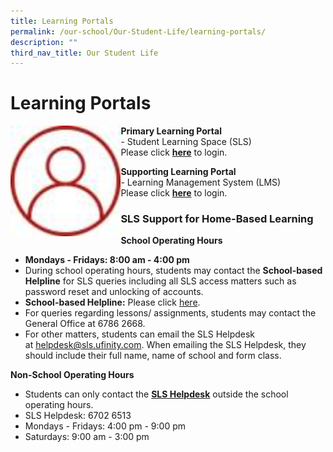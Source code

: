 ```yaml
---
title: Learning Portals
permalink: /our-school/Our-Student-Life/learning-portals/
description: ""
third_nav_title: Our Student Life
---
```

# Learning Portals
<img src="/images/Our%20Student%20Life/tn_icon_login_.jpg"
     style="width:35%;float:left">
		 
**Primary Learning Portal**   
\- Student Learning Space (SLS)   
Please click <a href="https://vle.learning.moe.edu.sg/login" target="_blank"><b>here</b></a> to login.

**Supporting Learning Portal**   
\- Learning Management System (LMS)   
Please click <a href="https://lms.asknlearn.com/DUNMAN_SS/login.aspx" target="_blank"><b>here</b></a> to login.

### SLS Support for Home-Based Learning

**School Operating Hours**

*   **Mondays - Fridays: 8:00 am - 4:00 pm**
*   During school operating hours, students may contact the **School-based Helpline** for SLS queries including all SLS access matters such as password reset and unlocking of accounts.
*   **School-based Helpline:** Please click <a href="https://form.gov.sg/#!/5e3b9317ae17b00011e6b7ff" target="_blank">here</a>.
*   For queries regarding lessons/ assignments, students may contact the General Office at 6786 2668.
*   For other matters, students can email the SLS Helpdesk at [helpdesk@sls.ufinity.com](mailto:helpdesk@sls.ufinity.com). When emailing the SLS Helpdesk, they should include their full name, name of school and form class.

**Non-School Operating Hours**

*   <span>Students can only contact the <u><b>SLS Helpdesk</b></u> outside the school operating hours.</span>
*   SLS Helpdesk: 6702 6513
*   Mondays - Fridays: 4:00 pm - 9:00 pm
*   Saturdays: 9:00 am - 3:00 pm